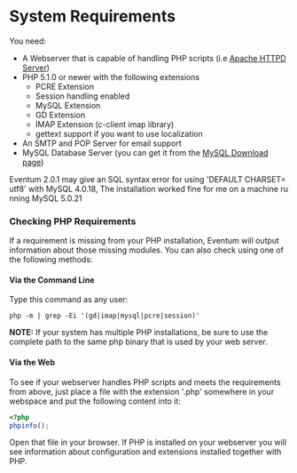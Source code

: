 # System Requirements

You need:

-   A Webserver that is capable of handling PHP scripts (i.e [Apache HTTPD Server](http://httpd.apache.org/))
-   PHP 5.1.0 or newer with the following extensions
    -   PCRE Extension
    -   Session handling enabled
    -   MySQL Extension
    -   GD Extension
    -   IMAP Extension (c-client imap library)
    -   gettext support if you want to use localization
-   An SMTP and POP Server for email support
-   MySQL Database Server (you can get it from the [MySQL Download page](http://dev.mysql.com/))

Eventum 2.0.1 may give an SQL syntax error for using 'DEFAULT CHARSET=utf8' with MySQL 4.0.18, The installation worked fine for me on a machine running MySQL 5.0.21

### Checking PHP Requirements

If a requirement is missing from your PHP installation, Eventum will output information about those missing modules. You can also check using one of the following methods:

#### Via the Command Line

Type this command as any user:

`php -m | grep -Ei '(gd|imap|mysql|pcre|session)'`

**NOTE:** If your system has multiple PHP installations, be sure to use the complete path to the same php binary that is used by your web server.

#### Via the Web

To see if your webserver handles PHP scripts and meets the requirements from above, just place a file with the extension '.php' somewhere in your webspace and put the following content into it:

```php
<?php
phpinfo();
```

Open that file in your browser. If PHP is installed on your webserver you will see information about configuration and extensions installed together with PHP.